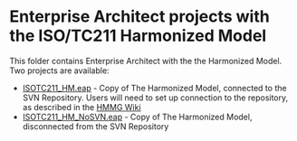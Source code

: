 # Enterprise Architect projects with the ISO/TC211 Harmonized Model

This folder contains Enterprise Architect with the the Harmonized Model. Two projects are available:
* [ISOTC211_HM.eap](https://github.com/ISO-TC211/HMMG/raw/master/EA/ISOTC211_HM.eap) - Copy of The Harmonized Model, connected to the SVN Repository. Users will need to set up connection to the repository, as described in the [HMMG Wiki](https://github.com/ISO-TC211/HMMG/wiki/Connecting-to-the-Harmonized-Model-Repository)
* [ISOTC211_HM_NoSVN.eap](https://github.com/ISO-TC211/HMMG/raw/master/EA/ISOTC211_HM_NoSVN.eap) - Copy of The Harmonized Model, disconnected from the SVN Repository

